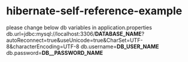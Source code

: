 # hibernate-self-reference-example

please change below db variables in application.properties
db.url=jdbc:mysql://localhost:3306/__DATABASE_NAME__?autoReconnect=true&useUnicode=true&CharSet=UTF-8&characterEncoding=UTF-8
db.username=__DB_USER_NAME__
db.password=__DB__PASSWORD_NAME__

